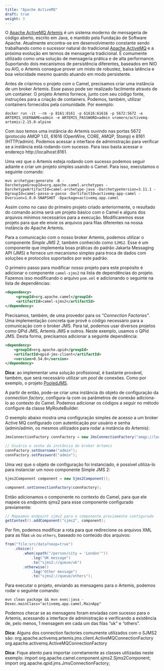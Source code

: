 ```yaml
---
title: "Apache ActiveMQ"
draft: true
weight: 3
---
```


O [Apache ActiveMQ Artemis](https://activemq.apache.org/components/artemis/) é um sistema moderno de mensageria de código aberto, escrito em Java, e mantido pela Fundação de Software Apache. Atualmente encontra-se em desenvolvimento constante sendo trabalhando como o sucessor natural do tradicional [Apache ActiveMQ](https://activemq.apache.org/) e a próxima evolução em termos de mensageria tradicional. É comumente utilizado como uma solução de mensageria prática e de alta performance. Suportando dois mecanismos de persistência diferentes, baseados em NIO ou AIO, o Artemis consegue prover um misto de robustez, baixa latência e boa velocidade mesmo quando atuando em modo persistente.

Antes de criarmos o projeto com o Camel, precisamos criar uma instância de um broker Artemis. Esse passo pode ser realizado facilmente através de um container. O projeto Artemis fornece, junto com seu código fonte, instruções para a criação de containers. Podemos, também, utilizar containers fornecidos pela comunidade. Por exemplo:

```shell
docker run -it --rm -p 8161:8161 -p 61616:61616 -p 5672:5672 -e ARTEMIS_USERNAME=admin -e ARTEMIS_PASSWORD=admin vromero/activemq-artemis:2.15.0-alpine
```

Com isso temos uma instância do Artemis ouvindo nas portas 5672 (protocolo AMQP 1.0), 61616 (OpenWire, CORE, AMQP, Stomp) e 8161 (HTTP/admin). Podemos acessar a interface de administração para verificar se a instância está rodando com sucesso. Para isso basta acessar o endereço http://localhost:8161.

Uma vez que o Artemis esteja rodando com sucesso podemos seguir adiante e criar um projeto simples usando o Camel. Para isso, executamos o seguinte comando:

```shell
mvn archetype:generate -B -DarchetypeGroupId=org.apache.camel.archetypes -DarchetypeArtifactId=camel-archetype-java -DarchetypeVersion=3.11.1 -DgroupId=camel-passo-a-passo -DartifactId=activemq-app-camel -Dversion=1.0.0-SNAPSHOT -Dpackage=activemq.app.camel
```

Assim como no caso do primeiro projeto criado anteriormente, o resultado do comando acima será um projeto básico com o Camel e alguns dos arquivos mínimos necessários para a execução. Modificaremos esse projeto para que ele envie os arquivos para filas diferentes na nossa instância do Apache Artemis.

Para a comunicação com o nosso broker Artemis, podemos utilizar o componente _Simple JMS 2_, também conhecido como `SJMS2`. Esse é um componente que implementa boas práticas do padrão Jakarta Messaging API (JMS) e fornece um mecanismo simples para troca de dados com soluções e protocolos suportados por este padrão.

O primeiro passo para modificar nosso projeto para este propósito é adicionar o componente `camel-sjms2` na lista de dependências do projeto. Fazemos isso modificando o arquivo `pom.xml` e adicionando o seguinte na lista de dependências:

```xml
<dependency>
     <groupId>org.apache.camel</groupId>
     <artifactId>camel-sjms2</artifactId>
</dependency>
```

Precisamos, também, de uma provedor para os _“Connection Factories”_. Uma implementação concreta que provê o código necessário para a comunicação com o broker JMS. Para tal, podemos usar diversos projetos como QPid JMS, Artemis JMS e outros. Neste exemplo, usamos o QPid JMS. Desta forma, precisamos adicionar a seguinte dependência:

```xml
<dependency>
    <groupId>org.apache.qpid</groupId>
    <artifactId>qpid-jms-client</artifactId>
    <version>0.54.0</version>
</dependency>
```

**Dica**: ao implementar uma solução profissional, é bastante provável, também, que será necessário utilizar um _pool_  de conexões. Como por exemplo, o projeto [PooledJMS](https://github.com/messaginghub/pooled-jms).

A partir de então, pode-se criar uma instância do objeto de configuração da _connection factory_, configura-la com os parâmetros de conexão adiciona-lo ao contexto do Camel. Podemos adicionar os códigos a seguir no método configure da classe MyRouteBuilder.

O exemplo abaixo mostra uma configuração simples de acesso a um broker Active MQ configurado com autenticação por usuário e senha (admin/admin, os mesmos utilizados para rodar a instância do Artemis):

```java
JmsConnectionFactory connFactory = new JmsConnectionFactory("amqp://localhost:5672");

// Usuário e senha da instância do broker Artemis
connFactory.setUsername("admin");
connFactory.setPassword("admin");
```

Uma vez que o objeto de configuração foi instanciado, é possível utiliza-lo para instanciar um novo componente Simple JMS 2:

```java
Sjms2Component component = new Sjms2Component();

component.setConnectionFactory(connFactory);
```

Então adicionamos o componente no contexto do Camel, para que ele mapeie os _endpoints_ sjms2 para esse componente configurado previamente:

```java
// Mapeamos endpoint sjms2 para o componente previamente configurado
getContext().addComponent("sjms2", component);
```

Por fim, podemos modificar a rota para que redirecione os arquivos XML para as filas `uk` ou `others`, baseado no conteúdo dos arquivos:

```java
from("file:src/data?noop=true")
    .choice()
        .when(xpath("/person/city = 'London'"))
            .log("UK message")
            .to("sjms2://queue/uk")
        .otherwise()
            .log("Other message")
            .to("sjms2://queue/others");
```

Para executar o projeto, enviando as mensagens para o Artemis, podemos rodar o seguinte comando:

```shell
mvn clean package && mvn exec:java -Dexec.mainClass="activemq.app.camel.MainApp"
```

Podemos checar se as mensagens foram enviadas com sucesso para o Artemis, acessando a interface de administração e verificando a existência de, pelo menos, 1 mensagem em cada um das filas “uk" e “others”.


**Dica**: Alguns dos connection factories comumente utilizados com o SJMS2 são:
org.apache.activemq.artemis.jms.client.ActiveMQConnectionFactory
org.apache.activemq.ActiveMQConnectionFactory



**Dica**: Fique atento para importar corretamente as classes utilizadas neste exemplo:
import org.apache.camel.component.sjms2.Sjms2Component;
import org.apache.qpid.jms.JmsConnectionFactory;






